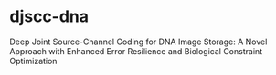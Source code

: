 # djscc-dna

Deep Joint Source-Channel Coding for DNA Image Storage: A Novel Approach with Enhanced Error Resilience and Biological Constraint Optimization
